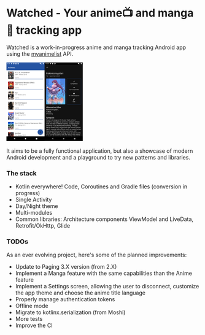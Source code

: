 # Watched - Your anime:tv: and manga:book: tracking app

Watched is a work-in-progress anime and manga tracking Android app using the [myanimelist](https://myanimelist.net/) API.

<img src="docs\images\watched_main_screens.png" alt="Anime list and anime detail screens" style="zoom:20%;" />

It aims to be a fully functional application, but also a showcase of modern Android development and a playground to try new patterns and libraries.

### The stack

- Kotlin everywhere! Code, Coroutines and Gradle files (conversion in progress)
- Single Activity
- Day/Night theme
- Multi-modules
- Common libraries: Architecture components ViewModel and LiveData, Retrofit/OkHttp, Glide

### TODOs

As an ever evolving project, here's some of the planned improvements:

- Update to Paging 3.X version (from 2.X)
- Implement a Manga feature with the same capabilities than the Anime feature
- Implement a Settings screen, allowing the user to disconnect, customize the app theme and choose the anime title language
- Properly manage authentication tokens
- Offline mode
- Migrate to kotlinx.serialization (from Moshi)
- More tests
- Improve the CI